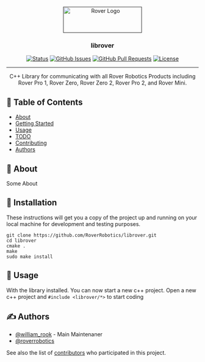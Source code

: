 <p align="center">
  <a href="" rel="noopener">
 <img width=206px height=68px src="https://cdn.shopify.com/s/files/1/0055/0433/5925/files/mark_and_word_black_68_206.png?v=1582592595" alt="Rover Logo"></a>
</p>

<h3 align="center">librover</h3>

<div align="center">

[![Status](someimg)]()
[![GitHub Issues](someimg)](https://github.com/roverrobotics/librover/issues)
[![GitHub Pull Requests](someimg)](https://github.com/RoverRobotics/librover/pulls)
[![License](someimg)](/LICENSE)

</div>

---

<p align="center"> C++ Library for communicating with all Rover Robotics Products including Rover Pro 1, Rover Zero, Rover Zero 2, Rover Pro 2, and Rover Mini.
    <br> 
</p>

## 📝 Table of Contents

- [About](#about)
- [Getting Started](#getting_started)
- [Usage](#usage)
- [TODO](../TODO.md)
- [Contributing](../CONTRIBUTING.md)
- [Authors](#authors)

<!-- - [Deployment](#deployment) -->

## 🧐 About <a name = "about"></a>

Some About

## 🏁 Installation <a name = "installation"></a>

These instructions will get you a copy of the project up and running on your local machine for development and testing purposes. 

```
git clone https://github.com/RoverRobotics/librover.git
cd librover
cmake .
make
sudo make install
```

<!-- ### Prerequisites

What things you need to install the software and how to install them.

```
Some Example
``` -->

<!-- ### Installing

A step by step series of examples that tell you how to get a development env running.

Say what the step will be

```
Give the example
```

And repeat

```
until finished
```

End with an example of getting some data out of the system or using it for a little demo. -->

<!-- ## 🔧 Running the tests <a name = "tests"></a>

Explain how to run the automated tests for this system.

### Break down into end to end tests

Explain what these tests test and why

```
Give an example
``` -->

<!-- ### And coding style tests

Explain what these tests test and why

```
Give an example
``` -->

## 🎈 Usage <a name="usage"></a>

With the library installed. You can now start a new c++ project.
Open a new c++ project and 
`#include <librover/*>` 
to start coding


<!-- ## 🚀 Deployment <a name = "deployment"></a>

Add additional notes about how to deploy this on a live system. -->

## ✍️ Authors <a name = "authors"></a>

- [@william_rook](https://github.com/drhieu) - Main Maintenaner
- [@roverrobotics](https://github.com/roverrobotics)


See also the list of [contributors](https://github.com/RoverRobotics/librover/contributors) who participated in this project.
